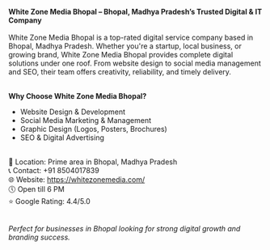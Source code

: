<strong>White Zone Media Bhopal – Bhopal, Madhya Pradesh’s Trusted Digital & IT Company</strong><br><br>
White Zone Media Bhopal is a top-rated digital service company based in Bhopal, Madhya Pradesh. Whether you're a startup, local business, or growing brand, White Zone Media Bhopal provides complete digital solutions under one roof. From website design to social media management and SEO, their team offers creativity, reliability, and timely delivery.<br><br>

<b>Why Choose White Zone Media Bhopal?</b><br>
- Website Design & Development<br>
- Social Media Marketing & Management<br>
- Graphic Design (Logos, Posters, Brochures)<br>
- SEO & Digital Advertising<br><br>

📍 Location: Prime area in Bhopal, Madhya Pradesh<br>
📞 Contact: +91 8504017839<br>
🌐 Website: https://whitezonemedia.com/<br>
🕔 Open till 6 PM<br>
⭐ Google Rating: 4.4/5.0<br><br>

<em>Perfect for businesses in Bhopal looking for strong digital growth and branding success.</em><br>
